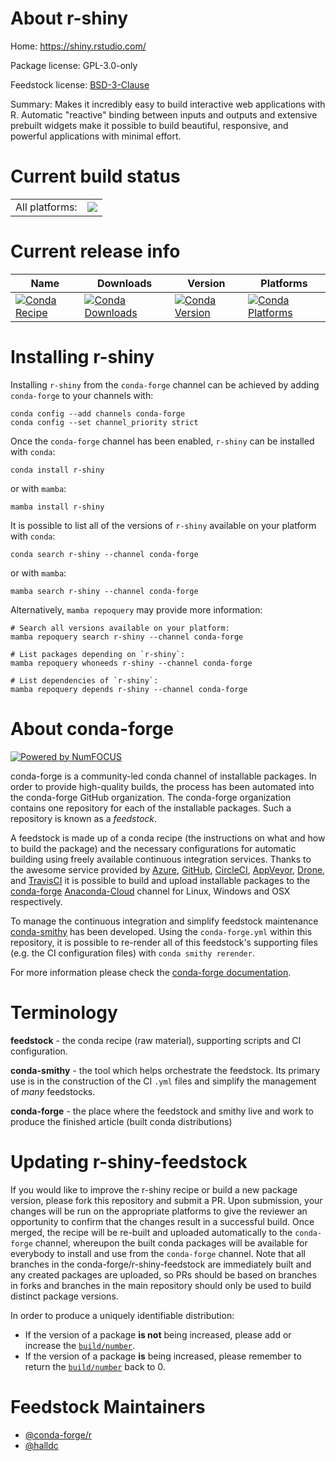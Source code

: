 About r-shiny
=============

Home: https://shiny.rstudio.com/

Package license: GPL-3.0-only

Feedstock license: [BSD-3-Clause](https://github.com/conda-forge/r-shiny-feedstock/blob/main/LICENSE.txt)

Summary: Makes it incredibly easy to build interactive web applications with R. Automatic "reactive" binding between inputs and outputs and extensive prebuilt widgets make it possible to build beautiful, responsive, and powerful applications with minimal effort.

Current build status
====================


<table><tr><td>All platforms:</td>
    <td>
      <a href="https://dev.azure.com/conda-forge/feedstock-builds/_build/latest?definitionId=1608&branchName=main">
        <img src="https://dev.azure.com/conda-forge/feedstock-builds/_apis/build/status/r-shiny-feedstock?branchName=main">
      </a>
    </td>
  </tr>
</table>

Current release info
====================

| Name | Downloads | Version | Platforms |
| --- | --- | --- | --- |
| [![Conda Recipe](https://img.shields.io/badge/recipe-r--shiny-green.svg)](https://anaconda.org/conda-forge/r-shiny) | [![Conda Downloads](https://img.shields.io/conda/dn/conda-forge/r-shiny.svg)](https://anaconda.org/conda-forge/r-shiny) | [![Conda Version](https://img.shields.io/conda/vn/conda-forge/r-shiny.svg)](https://anaconda.org/conda-forge/r-shiny) | [![Conda Platforms](https://img.shields.io/conda/pn/conda-forge/r-shiny.svg)](https://anaconda.org/conda-forge/r-shiny) |

Installing r-shiny
==================

Installing `r-shiny` from the `conda-forge` channel can be achieved by adding `conda-forge` to your channels with:

```
conda config --add channels conda-forge
conda config --set channel_priority strict
```

Once the `conda-forge` channel has been enabled, `r-shiny` can be installed with `conda`:

```
conda install r-shiny
```

or with `mamba`:

```
mamba install r-shiny
```

It is possible to list all of the versions of `r-shiny` available on your platform with `conda`:

```
conda search r-shiny --channel conda-forge
```

or with `mamba`:

```
mamba search r-shiny --channel conda-forge
```

Alternatively, `mamba repoquery` may provide more information:

```
# Search all versions available on your platform:
mamba repoquery search r-shiny --channel conda-forge

# List packages depending on `r-shiny`:
mamba repoquery whoneeds r-shiny --channel conda-forge

# List dependencies of `r-shiny`:
mamba repoquery depends r-shiny --channel conda-forge
```


About conda-forge
=================

[![Powered by
NumFOCUS](https://img.shields.io/badge/powered%20by-NumFOCUS-orange.svg?style=flat&colorA=E1523D&colorB=007D8A)](https://numfocus.org)

conda-forge is a community-led conda channel of installable packages.
In order to provide high-quality builds, the process has been automated into the
conda-forge GitHub organization. The conda-forge organization contains one repository
for each of the installable packages. Such a repository is known as a *feedstock*.

A feedstock is made up of a conda recipe (the instructions on what and how to build
the package) and the necessary configurations for automatic building using freely
available continuous integration services. Thanks to the awesome service provided by
[Azure](https://azure.microsoft.com/en-us/services/devops/), [GitHub](https://github.com/),
[CircleCI](https://circleci.com/), [AppVeyor](https://www.appveyor.com/),
[Drone](https://cloud.drone.io/welcome), and [TravisCI](https://travis-ci.com/)
it is possible to build and upload installable packages to the
[conda-forge](https://anaconda.org/conda-forge) [Anaconda-Cloud](https://anaconda.org/)
channel for Linux, Windows and OSX respectively.

To manage the continuous integration and simplify feedstock maintenance
[conda-smithy](https://github.com/conda-forge/conda-smithy) has been developed.
Using the ``conda-forge.yml`` within this repository, it is possible to re-render all of
this feedstock's supporting files (e.g. the CI configuration files) with ``conda smithy rerender``.

For more information please check the [conda-forge documentation](https://conda-forge.org/docs/).

Terminology
===========

**feedstock** - the conda recipe (raw material), supporting scripts and CI configuration.

**conda-smithy** - the tool which helps orchestrate the feedstock.
                   Its primary use is in the construction of the CI ``.yml`` files
                   and simplify the management of *many* feedstocks.

**conda-forge** - the place where the feedstock and smithy live and work to
                  produce the finished article (built conda distributions)


Updating r-shiny-feedstock
==========================

If you would like to improve the r-shiny recipe or build a new
package version, please fork this repository and submit a PR. Upon submission,
your changes will be run on the appropriate platforms to give the reviewer an
opportunity to confirm that the changes result in a successful build. Once
merged, the recipe will be re-built and uploaded automatically to the
`conda-forge` channel, whereupon the built conda packages will be available for
everybody to install and use from the `conda-forge` channel.
Note that all branches in the conda-forge/r-shiny-feedstock are
immediately built and any created packages are uploaded, so PRs should be based
on branches in forks and branches in the main repository should only be used to
build distinct package versions.

In order to produce a uniquely identifiable distribution:
 * If the version of a package **is not** being increased, please add or increase
   the [``build/number``](https://docs.conda.io/projects/conda-build/en/latest/resources/define-metadata.html#build-number-and-string).
 * If the version of a package **is** being increased, please remember to return
   the [``build/number``](https://docs.conda.io/projects/conda-build/en/latest/resources/define-metadata.html#build-number-and-string)
   back to 0.

Feedstock Maintainers
=====================

* [@conda-forge/r](https://github.com/conda-forge/r/)
* [@halldc](https://github.com/halldc/)

